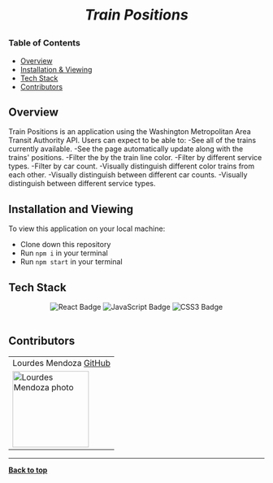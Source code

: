 
# <p align="center"><i>Train Positions</i></p>

### Table of Contents
- [Overview](#overview)
- [Installation & Viewing](#installation-and-viewing)
- [Tech Stack](#tech-stack)
- [Contributors](#contributors)

## Overview

Train Positions is an application using the Washington Metropolitan Area Transit Authority API. Users can expect to be able to: 
    -See all of the trains currently available. 
    -See the page automatically update along with the trains' positions. 
    -Filter the by the train line color.
    -Filter by different service types.
    -Filter by car count.
    -Visually distinguish different color trains from each other. 
    -Visually distinguish between different car counts. 
    -Visually distinguish between different service types.


 
## Installation and Viewing 

To view this application on your local machine:

- Clone down this repository
- Run `npm i` in your terminal
- Run `npm start` in your terminal


## Tech Stack

<div align="center">  
<img src="https://img.shields.io/badge/React-61DAFB?logo=react&logoColor=000&style=flat-square" alt="React Badge">
<img src="https://img.shields.io/badge/JavaScript-F7DF1E?logo=javascript&logoColor=000&style=flat-square" alt="JavaScript Badge">
<img src="https://img.shields.io/badge/CSS3-1572B6?logo=css3&logoColor=fff&style=flat-square" alt="CSS3 Badge">
</div>  

<br>

## Contributors
<table>
         <tr>
        <td> Lourdes Mendoza <a href="https://github.com/mendozalourdes">GitHub</td>
      </tr>
      </tr>
<td><img src="https://avatars.githubusercontent.com/u/78240633?v=4" alt="Lourdes Mendoza photo"
width="150" height="auto" /></td>
    </tr>
</table>

**************************************************************************

**[Back to top](#table-of-contents)**

